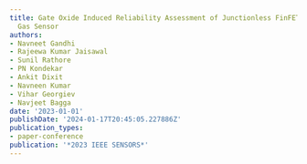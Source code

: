 ```yaml
---
title: Gate Oxide Induced Reliability Assessment of Junctionless FinFET-Based Hydrogen
  Gas Sensor
authors:
- Navneet Gandhi
- Rajeewa Kumar Jaisawal
- Sunil Rathore
- PN Kondekar
- Ankit Dixit
- Navneen Kumar
- Vihar Georgiev
- Navjeet Bagga
date: '2023-01-01'
publishDate: '2024-01-17T20:45:05.227886Z'
publication_types:
- paper-conference
publication: '*2023 IEEE SENSORS*'
---
```

